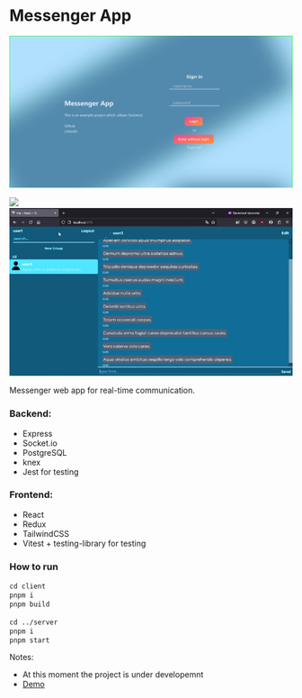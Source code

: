 # Messenger App

![Front Page](images//image1.png)

![]('images/gif.gif)
![](https://github.com/DanielOlivo/MessengerApp/blob/main/images/gif.gif)

Messenger web app for real-time communication.

### Backend:
- Express
- Socket.io
- PostgreSQL
- knex
- Jest for testing

### Frontend:
- React
- Redux
- TailwindCSS
- Vitest + testing-library for testing

### How to run

```
cd client
pnpm i
pnpm build

cd ../server
pnpm i
pnpm start
```

Notes:

- At this moment the project is under developemnt
- [Demo](https://messengerapp-627o.onrender.com)